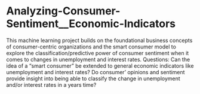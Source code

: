 # Analyzing-Consumer-Sentiment__Economic-Indicators

This machine learning project builds on the foundational business concepts of consumer-centric organizations and the smart consumer model to explore the classification/predictive power of consumer sentiment when it comes to changes in unemployment and interest rates. 
Questions: 
Can the idea of a “smart consumer” be extended to general economic indicators like unemployment and interest rates?
Do consumer’ opinions and sentiment provide insight into being able to classify the change in unemployment and/or interest rates in a years time?
